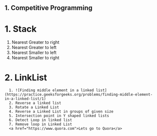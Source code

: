 ## 1. Competitive Programming
   # 1. Stack
   1. Nearest Greater to right<br>
   2. Nearest Greater to left<br>
   3. Nearest Smaller to left<br>
   4. Nearest Smaller to right<br>
   # 2. LinkList
      1. ![Finding middle element in a linked list](https://practice.geeksforgeeks.org/problems/finding-middle-element-in-a-linked-list/1)
      2. Reverse a linked list
      3. Rotate a Linked List
      4. Reverse a Linked List in groups of given size
      5. Intersection point in Y shaped linked lists
      6. Detect Loop in linked list
      7. Remove loop in Linked List
      <a href="https://www.quora.com">Lets go to Quora</a>
